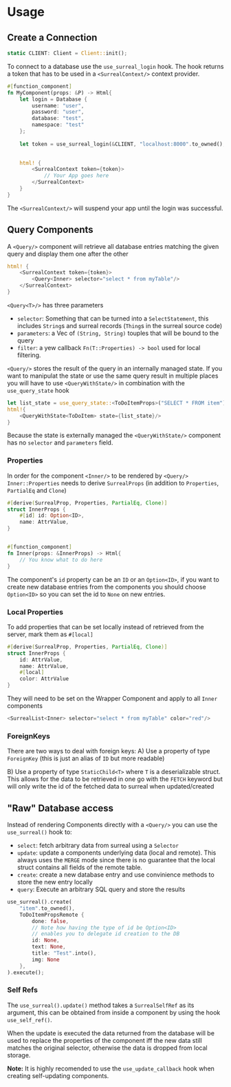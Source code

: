 # Usage

## Create a Connection
```rust
static CLIENT: Client = Client::init();
```
To connect to a database use the `use_surreal_login` hook. The hook returns a token that has to be used in a `<SurrealContext/>` context provider.
```rust
#[function_component]
fn MyComponent(props: &P) -> Html{
    let login = Database {
        username: "user",
        password: "user",
        database: "test",
        namespace: "test"
    };
    
    let token = use_surreal_login(&CLIENT, "localhost:8000".to_owned(), login);

    
    html! {
        <SurrealContext token={token}>
            // Your App goes here
        </SurrealContext>
    }
}
```
The `<SurrealContext/>` will suspend your app until the login was successful.

## Query Components
A `<Query/>` component will retrieve all database entries matching the given query and display them one after the other
```rust
html! {
    <SurrealContext token={token}>
        <Query<Inner> selector="select * from myTable"/>
    </SurrealContext>
}
```
`<Query<T>/>` has three parameters
- `selector`: Something that can be turned into a `SelectStatement`, this includes `String`s and surreal records (`Thing`s in the surreal source code)
- `parameters`: a Vec of `(String, String)` touples that will be bound to the query
- `filter`: a yew callback `Fn(T::Properties) -> bool` used for local filtering.

`<Query/>` stores the result of the query in an internally managed state. If you want to manipulat the state or use the same query result in multiple places you will have to use `<QueryWithState/>` in combination with the `use_query_state` hook
```rust
let list_state = use_query_state::<ToDoItemProps>("SELECT * FROM item");
html!{
    <QueryWithState<ToDoItem> state={list_state}/>
}
```
Because the state is externally managed the `<QueryWithState/>` component has no `selector` and `parameters` field.

### Properties
In order for the component `<Inner/>` to be rendered by `<Query/>` `Inner::Properties` needs to derive `SurrealProps` (in addition to `Properties`, `PartialEq` and `Clone`)
```rust
#[derive(SurrealProp, Properties, PartialEq, Clone)]
struct InnerProps {
    #[id] id: Option<ID>,
    name: AttrValue,
}


#[function_component]
fn Inner(props: &InnerProps) -> Html{
    // You know what to do here
}
```
The component's `id` property can be an `ID` or an `Option<ID>`, if you want to create new database entries from the components you should choose `Option<ID>` so you can set the id to `None`  on new entries.

### Local Properties
To add properties that can be set locally instead of retrieved from the server, mark them as `#[local]`
```rust
#[derive(SurrealProp, Properties, PartialEq, Clone)]
struct InnerProps {
    id: AttrValue,
    name: AttrValue,
    #[local]
    color: AttrValue
}
```
They will need to be set on the Wrapper Component and apply to all `Inner` components
```rust
<SurrealList<Inner> selector="select * from myTable" color="red"/>
```

### ForeignKeys
There are two ways to deal with foreign keys:
A) Use a property of type `ForeignKey` (this is just an alias of `ID` but more readable)

B) Use a property of type `StaticChild<T>` where `T` is a deserializable struct. This allows for the data to be retrieved in one go with the `FETCH` keyword but will only write the id of the fetched data to surreal when updated/created


## "Raw" Database access
Instead of rendering Components directly with a `<Query/>` you can use the `use_surreal()` hook to:
- `select`: fetch arbitrary data from surreal using a `Selector`
- `update`: update a components underlying data (local and remote). This always uses the `MERGE` mode since there is no guarantee that the local struct contains all fields of the remote table.
- `create`: create a new database entry and use convinience methods to store the new entry locally
- `query`: Execute an arbitrary SQL query and store the results

```rust
use_surreal().create(
    "item".to_owned(),
    ToDoItemPropsRemote {
        done: false,
        // Note how having the type of id be Option<ID> 
        // enables you to delegate id creation to the DB
        id: None,
        text: None,
        title: "Test".into(),
        img: None
    },
).execute();
```

### Self Refs
The `use_surreal().update()` method takes a `SurrealSelfRef` as its argument, this can be obtained from inside a component by using the hook `use_self_ref()`.

When the update is executed the data returned from the database will be used to replace the properties of the component iff the new data still matches the original selector, otherwise the data is dropped from local storage.

**Note:** It is highly recomended to use the `use_update_callback` hook when creating self-updating components.
